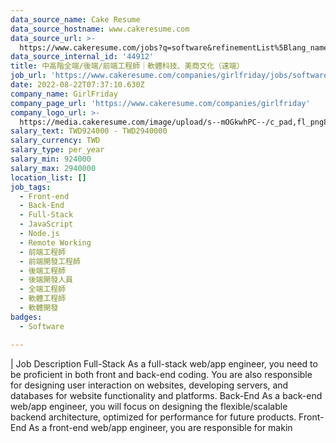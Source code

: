 ```yaml
---
data_source_name: Cake Resume
data_source_hostname: www.cakeresume.com
data_source_url: >-
  https://www.cakeresume.com/jobs?q=software&refinementList%5Blang_name%5D%5B0%5D=English&refinementList%5Bsalary_type%5D=per_year&range%5Bsalary_range%5D%5Bmin%5D=1000000&page=2
data_source_internal_id: '44912'
title: 中高階全端/後端/前端工程師｜軟體科技、美商文化（遠端）
job_url: 'https://www.cakeresume.com/companies/girlfriday/jobs/software-engineer-remote'
date: 2022-08-22T07:37:10.630Z
company_name: GirlFriday
company_page_url: 'https://www.cakeresume.com/companies/girlfriday'
company_logo_url: >-
  https://media.cakeresume.com/image/upload/s--mOGkwhPC--/c_pad,fl_png8,h_200,w_200/v1660989479/njcarlaz2hc2ftjhpixu.png
salary_text: TWD924000 - TWD2940000
salary_currency: TWD
salary_type: per_year
salary_min: 924000
salary_max: 2940000
location_list: []
job_tags:
  - Front-end
  - Back-End
  - Full-Stack
  - JavaScript
  - Node.js
  - Remote Working
  - 前端工程師
  - 前端開發工程師
  - 後端工程師
  - 後端開發人員
  - 全端工程師
  - 軟體工程師
  - 軟體開發
badges:
  - Software

---
```


| Job Description Full-Stack As a full-stack web/app engineer, you need to be proficient in both front and back-end coding. You are also responsible for designing user interaction on websites, developing servers, and databases for website functionality and platforms. Back-End As a back-end web/app engineer, you will focus on designing the flexible/scalable backend architecture, optimized for performance for future products. Front-End As a front-end web/app engineer, you are responsible for makin